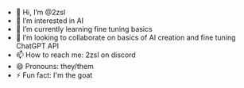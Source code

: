 - 👋 Hi, I’m @2zsl
- 👀 I’m interested in AI
- 🌱 I’m currently learning fine tuning basics
- 💞️ I’m looking to collaborate on basics of AI creation and fine tuning ChatGPT API
- 📫 How to reach me: 2zsl on discord
- 😄 Pronouns: they/them
- ⚡ Fun fact: I'm the goat

